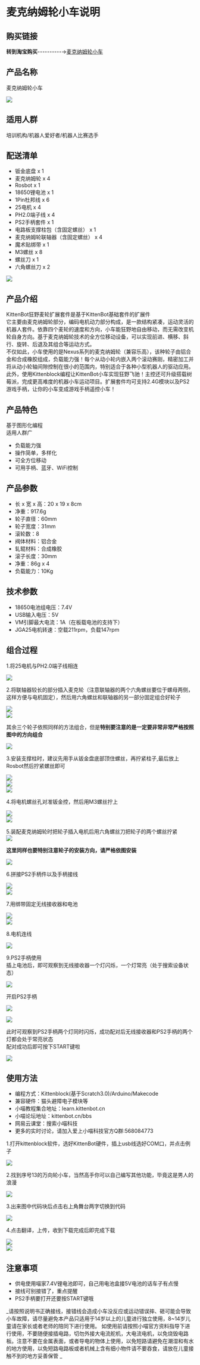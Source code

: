 # 麦克纳姆轮小车说明   

## 购买链接

__转到淘宝购买__----------→[麦克纳姆轮小车](https://item.taobao.com/item.htm?spm=a1z10.3-c-s.w4002-17001215033.63.54b4762eFp0qOE&id=553796162257)

## 产品名称   

麦克纳姆轮小车

![](./tu/全貌.jpg)   

## 适用人群   

培训机构/机器人爱好者/机器人比赛选手   

## 配送清单   

- 钣金底盘 x 1   
- 麦克纳姆轮 x 4   
- Rosbot x 1  
- 18650锂电池 x 1   
- 1Pin杜邦线 x 6   
- 25电机 x 4   
- PH2.0端子线 x 4   
- PS2手柄套件 x 1   
- 电路板支撑柱包（含固定螺丝） x 1   
- 麦克纳姆轮联轴器（含固定螺丝） x 4   
- 魔术贴绑带 x 1   
- M3螺丝 x 8   
- 螺丝刀 x 1   
- 六角螺丝刀 x 2   

![](./tu/配送清单.jpg)   

## 产品介绍  

KittenBot狂野麦轮扩展套件是基于KittenBot基础套件的扩展件   
它主要由麦克纳姆轮部分，编码电机动力部分构成，是一款结构紧凑，运动灵活的机器人套件。依靠四个麦轮的速度和方向，小车能狂野地自由移动，而无需改变机轮自身方向。基于麦克纳姆轮技术的全方位移动设备，可以实现前进、横移、斜行、旋转、后退及其组合等运动方式。   
不仅如此，小车使用的是Nexus系列的麦克纳姆轮（兼容乐高），该种轮子由铝合金和合成橡胶组成，负载能力强！每个从动小轮内嵌入两个滚动赛刚，精密加工并将从动小轮轴间隙控制在很小的范围内，特别适合于各种小型机器人的驱动应用。   
此外，使用Kittenblock编程让KittenBot小车实现狂野飞驰！主控还可升级搭载树莓派，完成更高难度的机器小车运动项目。扩展套件均可支持2.4G模块以及PS2游戏手柄，让你的小车变成游戏手柄遥控小车！   

## 产品特色 

基于图形化编程   
适用人群广   
- 负载能力强   
- 操作简单，多样化   
- 可全方位移动   
- 可用手柄、蓝牙、WiFi控制   

## 产品参数

- 长 x 宽 x 高：20 x 19 x 8cm   
- 净重：917.6g   
- 轮子直径：60mm   
- 轮子宽度：31mm   
- 滚轮数：8   
- 阀体材料：铝合金   
- 轧辊材料：合成橡胶   
- 滚子长度：30mm   
- 净重：86g x 4   
- 负载能力：10Kg   

## 技术参数

- 18650电池组电压：7.4V   
- USB输入电压：5V   
- VM引脚最大电流：1A（在板载电池的支持下）   
- JGA25电机转速：空载211rpm，负载147rpm   

## 组合过程  

1.将25电机与PH2.0端子线相连   

![](./tu/电机连接.jpg)   

2.将联轴器较长的部分插入麦克轮（注意联轴器的两个六角螺丝要位于螺母两侧，这样方便与电机固定），然后用六角螺丝和联轴器的另一部分固定组合好轮子   

![](./tu/轮子.jpg)   
![](./tu/轮子2.jpg)   

其余三个轮子依照同样的方法组合，但是**特别要注意的是一定要非常非常严格按照图中的方向组合**   

![](./tu/轮子3.jpg)   

3.安装支撑柱时，建议先用手从钣金盘底部顶住螺丝，再拧紧柱子,最后放上Rosbot然后拧紧螺丝即可   

![](./tu/支架1.jpg)   
![](./tu/支架2.jpg)   
![](./tu/支架3.jpg)   

4.将电机螺丝孔对准钣金控，然后用M3螺丝拧上   

![](./tu/电机安装1.jpg)   
![](./tu/电机安装2.jpg)   

5.装配麦克纳姆轮时把轮子插入电机后用六角螺丝刀把轮子的两个螺丝拧紧   
![](./tu/轮子安装.jpg)   

**这里同样也要特别注意轮子的安装方向，请严格依图安装**   

![](./tu/轮子安装2.jpg)   

6.拼接PS2手柄件以及手柄接线   

![](./tu/PS2手柄.jpg)   
![](./tu/PS2手柄接线.jpg)   

7.用绑带固定无线接收器和电池   

![](./tu/固定1.jpg)   
![](./tu/固定2.jpg)   

8.电机连线   

![](./tu/电机连线.jpg)   

9.PS2手柄使用   
插上电池后，即可观察到无线接收器一个灯闪烁，一个灯常亮（处于搜索设备状态）   

![](./tu/1.gif)   

开启PS2手柄   

![](./tu/PS2手柄2.jpg)   

![](./tu/PS2手柄3.jpg)  

此时可观察到PS2手柄两个灯同时闪烁，成功配对后无线接收器和PS2手柄的两个灯都会处于常亮状态   
配对成功后即可按下START键啦  

![](./tu/PS2手柄4.jpg)   

## 使用方法   

- 编程方式：Kittenblock(基于Scratch3.0)/Arduino/Makecode   
- 兼容硬件：猫头避障电子模块等
- 小喵教程集合地址：learn.kittenbot.cn   
- 小喵论坛地址：kittenbot.cn/bbs   
- 网易云课堂：搜索小喵科技   
- 更多的实时讨论，请加入爱上小喵科技官方Q群:568084773   

1.打开kittenblock软件，选好KittenBot硬件，插上usb线选好COM口，并点击例子   

![](./tu/2.jpg)   

2.找到序号13的万向轮小车，当然高手你可以自己编写其他功能，毕竟这是男人的浪漫   

![](./tu/3.jpg)   

3.出来图中代码块后点击右上角舞台两字切换到代码   

![](./tu/4.jpg)   

4.点击翻译，上传，收到下载完成后即完成下载   

![](./tu/5.jpg)   
![](./tu/6.jpg)   

## 注意事项   

- 供电使用喵家7.4V锂电池即可，自己用电池盒接5V电池的话车子有点慢   
- 接线可别接错了，重点提醒   
- PS2手柄要打开还要按START键哦   

_请按照说明书正确接线，接错线会造成小车没反应或运动错误摔、砸可能会导致小车故障，请尽量避免本产品只适用于14岁以上的儿童进行独立使用，8~14岁儿童请在家长或者老师的陪同下进行使用。 如使用前请按照小喵官方资料指导下进行使用，不要随便接插电路，切勿外接大电流舵机，大电流电机，以免烧毁电路板。注意不要在金属表面，或者导电的物体上使用，以免短路请避免在潮湿和有水的地方使用，以免短路电路板或者机械上含有细小物件请不要吞食，请放在儿童接触不到的地方妥善保管 _   
